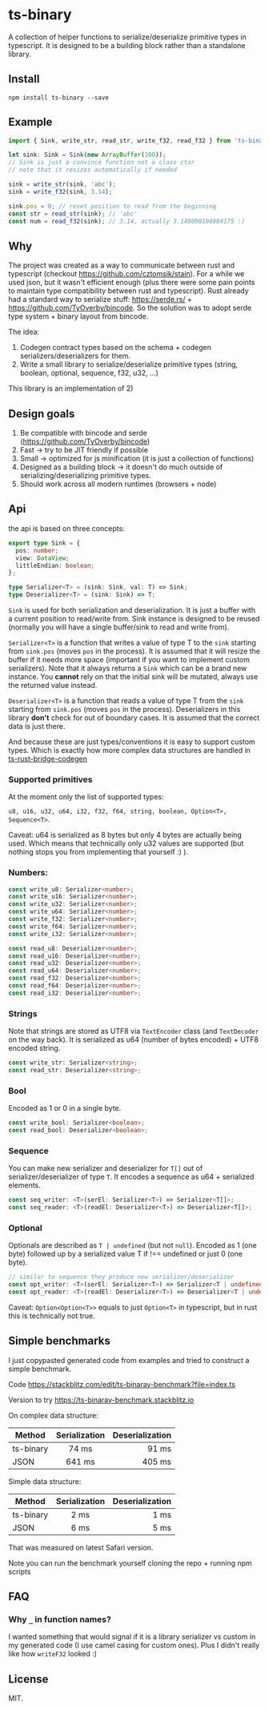 # ts-binary

A collection of helper functions to serialize/deserialize primitive types in typescript. It is designed to be a building block rather than a standalone library.

## Install

`npm install ts-binary --save`

## Example

```ts
import { Sink, write_str, read_str, write_f32, read_f32 } from 'ts-binary';

let sink: Sink = Sink(new ArrayBuffer(100));
// Sink is just a convince function not a class ctor
// note that it resizes automatically if needed

sink = write_str(sink, 'abc');
sink = write_f32(sink, 3.14);

sink.pos = 0; // reset position to read from the beginning
const str = read_str(sink); // 'abc'
const num = read_f32(sink); // 3.14, actually 3.140000104904175 :)
```

## Why

The project was created as a way to communicate between rust and typescript (checkout https://github.com/cztomsik/stain). For a while we used json, but it wasn't efficient enough (plus there were some pain points to maintain type compatibility between rust and typescript). Rust already had a standard way to serialize stuff: https://serde.rs/ + https://github.com/TyOverby/bincode. So the solution was to adopt serde type system + binary layout from bincode.

The idea:

1. Codegen contract types based on the schema + codegen serializers/deserializers for them.
2. Write a small library to serialize/deserialize primitive types (string, boolean, optional, sequence, f32, u32, ...)

This library is an implementation of 2)

## Design goals

1. Be compatible with bincode and serde (https://github.com/TyOverby/bincode)
2. Fast -> try to be JIT friendly if possible
3. Small -> optimized for js minification (it is just a collection of functions)
4. Designed as a building block -> it doesn't do much outside of serializing/deserializing primitive types.
5. Should work across all modern runtimes (browsers + node)

## Api

the api is based on three concepts:

```ts
export type Sink = {
  pos: number;
  view: DataView;
  littleEndian: boolean;
};

type Serializer<T> = (sink: Sink, val: T) => Sink;
type Deserializer<T> = (sink: Sink) => T;
```

`Sink` is used for both serialization and deserialization. It is just a buffer with a current position to read/write from. Sink instance is designed to be reused (normally you will have a single buffer/sink to read and write from).

`Serializer<T>` is a function that writes a value of type T to the `sink` starting from `sink.pos` (moves `pos` in the process). It is assumed that it will resize the buffer if it needs more space (important if you want to implement custom serializers). Note that it always returns a `Sink` which can be a brand new instance. You **cannot** rely on that the initial sink will be mutated, always use the returned value instead.

`Deserializer<T>` is a function that reads a value of type T from the `sink` starting from `sink.pos` (moves `pos` in the process). Deserializers in this library **don't** check for out of boundary cases. It is assumed that the correct data is just there.

And because these are just types/conventions it is easy to support custom types. Which is exactly how more complex data structures are handled in [ts-rust-bridge-codegen](https://github.com/twop/ts-rust-bridge/tree/master/packages/ts-rust-bridge-codegen)

### Supported primitives

At the moment only the list of supported types:

`u8, u16, u32, u64, i32, f32, f64, string, boolean, Option<T>, Sequence<T>`.

Caveat: u64 is serialized as 8 bytes but only 4 bytes are actually being used. Which means that technically only u32 values are supported (but nothing stops you from implementing that yourself :) ).

### Numbers:

```ts
const write_u8: Serializer<number>;
const write_u16: Serializer<number>;
const write_u32: Serializer<number>;
const write_u64: Serializer<number>;
const write_f32: Serializer<number>;
const write_f64: Serializer<number>;
const write_i32: Serializer<number>;

const read_u8: Deserializer<number>;
const read_u16: Deserializer<number>;
const read_u32: Deserializer<number>;
const read_u64: Deserializer<number>;
const read_f32: Deserializer<number>;
const read_f64: Deserializer<number>;
const read_i32: Deserializer<number>;
```

### Strings

Note that strings are stored as UTF8 via `TextEncoder` class (and `TextDecoder` on the way back). It is serialized as u64 (number of bytes encoded) + UTF8 encoded string.

```ts
const write_str: Serializer<string>;
const read_str: Deserializer<string>;
```

### Bool

Encoded as 1 or 0 in a single byte.

```ts
const write_bool: Serializer<boolean>;
const read_bool: Deserializer<boolean>;
```

### Sequence

You can make new serializer and deserializer for `T[]` out of serializer/deserializer of type `T`. It encodes a sequence as u64 + serialized elements.

```ts
const seq_writer: <T>(serEl: Serializer<T>) => Serializer<T[]>;
const seq_reader: <T>(readEl: Deserializer<T>) => Deserializer<T[]>;
```

### Optional

Optionals are described as `T | undefined` (but not `null`). Encoded as 1 (one byte) followed up by a serialized value T if !== undefined or just 0 (one byte).

```ts
// similar to sequence they produce new serializer/deserializer
const opt_writer: <T>(serEl: Serializer<T>) => Serializer<T | undefined>;
const opt_reader: <T>(readEl: Deserializer<T>) => Deserializer<T | undefined>;
```

Caveat: `Option<Option<T>>` equals to just `Option<T>` in typescript, but in rust this is technically not true.

## Simple benchmarks

I just copypasted generated code from examples and tried to construct a simple benchmark.

Code
https://stackblitz.com/edit/ts-binaray-benchmark?file=index.ts

Version to try
https://ts-binaray-benchmark.stackblitz.io

On complex data structure:

| Method    | Serialization | Deserialization |
| --------- | :-----------: | --------------: |
| ts-binary |     74 ms     |           91 ms |
| JSON      |    641 ms     |          405 ms |

Simple data structure:

| Method    | Serialization | Deserialization |
| --------- | :-----------: | --------------: |
| ts-binary |     2 ms      |            1 ms |
| JSON      |     6 ms      |            5 ms |

That was measured on latest Safari version.

Note you can run the benchmark yourself cloning the repo + running npm scripts

## FAQ

### Why `_` in function names?

I wanted something that would signal if it is a library serializer vs custom in my generated code (I use camel casing for custom ones). Plus I didn't really like how `writeF32` looked :)

## License

MIT.
